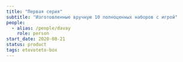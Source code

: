 ```yaml
---
title: "Первая серия"
subtitle: "Изготовленные вручную 10 полноценных наборов с игрой"
people:
  - alias: /people/davay
    role: person
start_date: 2020-08-21
status: product
tags: etovoteto-box
---
```

